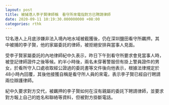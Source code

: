 ```yaml
---
layout: post
title: 被捕港人李子賢律師稱　看守所來電指對方已聘請律師
date: 2020-09-11 10:19:30.000000000 +08:00
categories: rthk
---
```


12名港人上月底涉嫌非法入境內地水域被截獲後，仍在深圳鹽田看守所羈押。其中被捕的李子賢，他的家屬委託的律師，被拒絕安排與當事人見面。

受李子賢家屬委託的內地律師紀中久表示，昨日下午到看守所要求會見當事人時，被登記律師證件之後等候。約半小時後，兩名未穿著警服但有掛上警員證件的男女，於看所守入口處收取經公證過的委託書等文件後向他表示，根據法律規定於48小時內回覆，其後他接獲自稱是看守所人員的來電，表示李子賢已經自行聘請兩位辯護律師。

紀中久要求對方交代，被羈押的李子賢如何在沒有親屬的委託下聘請律師，並要求對方報上自己的姓名和聯絡等資料，但被對方掛斷電話。
